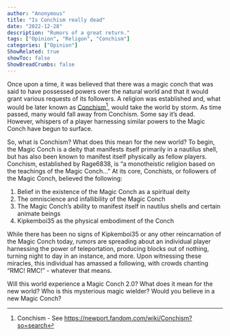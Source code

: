 ```yaml
---
author: "Anonymous"
title: "Is Conchism really dead"
date: "2022-12-28"
description: "Rumors of a great return."
tags: ["Opinion", "Religon", "Conchism"]
categories: ["Opinion"]
ShowRelated: true
showToc: false
ShowBreadCrumbs: false
---
```


Once upon a time, it was believed that there was a magic conch that was said to have possessed powers over the natural world and that it would grant various requests of its followers. A religion was established and, what would be later known as [Conchism](https://newport.fandom.com/wiki/Conchism?so=search)[^1], would take the world by storm. As time passed, many would fall away from Conchism. Some say it’s dead. However, whispers of a player harnessing similar powers to the Magic Conch have begun to surface. 

So, what is Conchism? What does this mean for the new world? To begin, the Magic Conch is a deity that manifests itself primarily in a nautilus shell, but has also been known to manifest itself physically as fellow players. Conchism, established by Rage6838, is “a monotheistic religion based on the teachings of the Magic Conch…” At its core, Conchists, or followers of the Magic Conch, believed the following: 
1. Belief in the existence of the Magic Conch as a spiritual deity
2. The omniscience and infallibility of the Magic Conch
3. The Magic Conch’s ability to manifest itself in nautilus shells and certain animate beings
4. Kipkemboi35 as the physical embodiment of the Conch

While there has been no signs of Kipkemboi35 or any other reincarnation of the Magic Conch today, rumors are spreading about an individual player harnessing the power of teleportation, producing blocks out of nothing, turning night to day in an instance, and more. Upon witnessing these miracles, this individual has amassed a following, with crowds chanting “RMC! RMC!” - whatever that means. 

Will this world experience a Magic Conch 2.0? What does it mean for the new world? Who is this mysterious magic wielder? Would you believe in a new Magic Conch? 

[^1]: Conchism - See https://newport.fandom.com/wiki/Conchism?so=search